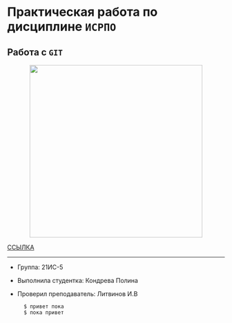 # Практическая работа по дисциплине ``ИСРПО``

## Работа с ``GIT``

<p align="center"><img src="https://www.m24.ru/b/d/nBkSUhL2hFchkM2wI76BrNOp2Z3z8Zj21iDEh_fH_nKUPXuaDyXTjHou4MVO6BCVoZKf9GqVe5Q_CPawk214LyWK9G1N5ho=E_NMd0aY8zcemkS8mMN3XA.jpg" width="400"></p>

<p><a href="https://ru.wikipedia.org/wiki/%D0%A1%D0%BE%D0%B1%D0%B0%D0%BA%D0%B0">ССЫЛКА</a></p>

-----

* Группа: 21ИС-5
* Выполнила студентка: Кондрева Полина
* Проверил преподаватель: Литвинов И.В

        $ привет пока
        $ пока привет